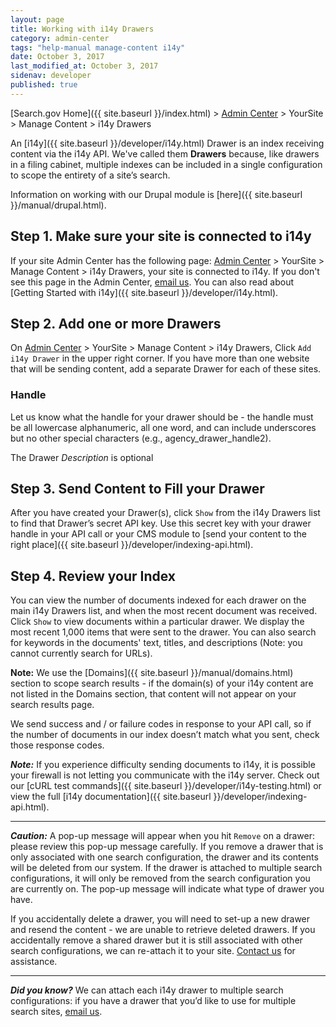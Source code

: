 ```yaml
---
layout: page
title: Working with i14y Drawers
category: admin-center
tags: "help-manual manage-content i14y"
date: October 3, 2017
last_modified_at: October 3, 2017
sidenav: developer
published: true
---
```


[Search.gov Home]({{ site.baseurl }}/index.html) > [Admin Center](https://search.usa.gov/sites/) > YourSite > Manage Content > i14y Drawers

An [i14y]({{ site.baseurl }}/developer/i14y.html) Drawer is an index receiving content via the i14y API. We've called them **Drawers** because, like drawers in a filing cabinet, multiple indexes can be included in a single configuration to scope the entirety of a site’s search.

Information on working with our Drupal module is [here]({{ site.baseurl }}/manual/drupal.html).

## Step 1. Make sure your site is connected to i14y

If your site Admin Center has the following page: [Admin Center](https://search.usa.gov/sites/) > YourSite > Manage Content > i14y Drawers, your site is connected to i14y. If you don't see this page in the Admin Center, [email us](mailto:search@support.digitalgov.gov). You can also read about [Getting Started with i14y]({{ site.baseurl }}/developer/i14y.html).

## Step 2. Add one or more Drawers
On [Admin Center](https://search.usa.gov/sites/) > YourSite > Manage Content > i14y Drawers, Click `Add i14y Drawer` in the upper right corner. If you have more than one website that will be sending content, add a separate Drawer for each of these sites.

### Handle

Let us know what the handle for your drawer should be - the handle must be all lowercase alphanumeric, all one word, and can include underscores but no other special characters (e.g., agency_drawer_handle2).

The Drawer *Description* is optional

## Step 3. Send Content to Fill your Drawer

After you have created your Drawer(s), click `Show` from the i14y Drawers list to find that Drawer’s secret API key. Use this secret key with your drawer handle in your API call or your CMS module to [send your content to the right place]({{ site.baseurl }}/developer/indexing-api.html).

## Step 4. Review your Index

You can view the number of documents indexed for each drawer on the main i14y Drawers list, and when the most recent document was received. Click `Show` to view documents within a particular drawer. We display the most recent 1,000 items that were sent to the drawer. You can also search for keywords in the documents' text, titles, and descriptions (Note: you cannot currently search for URLs).

**Note:** We use the [Domains]({{ site.baseurl }}/manual/domains.html) section to scope search results - if the domain(s) of your i14y content are not listed in the Domains section, that content will not appear on your search results page. 

We send success and / or failure codes in response to your API call, so if the number of documents in our index doesn’t match what you sent, check those response codes.

***Note:*** If you experience difficulty sending documents to i14y, it is possible your firewall is not letting you communicate with the i14y server. Check out our [cURL test commands]({{ site.baseurl }}/developer/i14y-testing.html) or view the full [i14y documentation]({{ site.baseurl }}/developer/indexing-api.html).

---
***Caution:*** A pop-up message will appear when you hit `Remove` on a drawer: please review this pop-up message carefully. If you remove a drawer that is only associated with one search configuration, the drawer and its contents will be deleted from our system. If the drawer is attached to multiple search configurations, it will only be removed from the search configuration you are currently on. The pop-up message will indicate what type of drawer you have.

If you accidentally delete a drawer, you will need to set-up a new drawer and resend the content - we are unable to retrieve deleted drawers. If you accidentally remove a shared drawer but it is still associated with other search configurations, we can re-attach it to your site. [Contact us](mailto:search@support.digitalgov.gov) for assistance.

---
***Did you know?*** We can attach each i14y drawer to multiple search configurations: if you have a drawer that you’d like to use for multiple search sites, [email us](mailto:search@support.digitalgov.gov).
